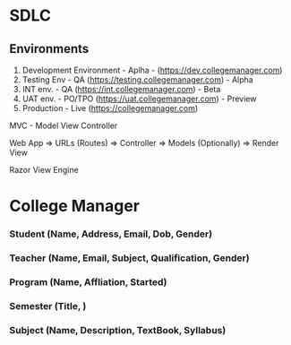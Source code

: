 # SDLC

## Environments

1. Development Environment - Aplha - (https://dev.collegemanager.com)
2. Testing Env - QA (https://testing.collegemanager.com) - Alpha
3. INT env. - QA (https://int.collegemanager.com) - Beta
4. UAT env. - PO/TPO (https://uat.collegemanager.com) - Preview
5. Production - Live (https://collegemanager.com)

MVC - Model View Controller

Web App => URLs (Routes) => Controller => Models (Optionally) => Render View

Razor View Engine


# College Manager

### Student (Name, Address, Email, Dob, Gender)
### Teacher (Name, Email, Subject, Qualification, Gender)
### Program (Name, Affliation, Started)
### Semester (Title, )
### Subject (Name, Description, TextBook, Syllabus)